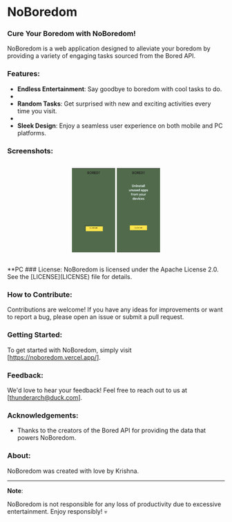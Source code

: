 # NoBoredom

### Cure Your Boredom with NoBoredom!

NoBoredom is a web application designed to alleviate your boredom by providing a variety of engaging tasks sourced from the Bored API.

### Features:

- **Endless Entertainment**: Say goodbye to boredom with cool tasks to do.
- 
- **Random Tasks**: Get surprised with new and exciting activities every time you visit.
- 
- **Sleek Design**: Enjoy a seamless user experience on both mobile and PC platforms.

### Screenshots:

<div style="display: flex; justify-content: center;">
  <p style="text-align: center;">
    <img src="screenshots/mobile/1.png" alt="" width="100" height="195" />
    <img src="screenshots/mobile/2.png" alt="" width="100" height="195" />
    

  </p>
</div>
        <p>**PC 
### License:
NoBoredom is licensed under the Apache License 2.0. See the [LICENSE](LICENSE) file for details.

### How to Contribute:
Contributions are welcome! If you have any ideas for improvements or want to report a bug, please open an issue or submit a pull request.

### Getting Started:
To get started with NoBoredom, simply visit [https://noboredom.vercel.app/].

### Feedback:
We'd love to hear your feedback! Feel free to reach out to us at [thunderarch@duck.com].

### Acknowledgements:
- Thanks to the creators of the Bored API for providing the data that powers NoBoredom.


### About:

NoBoredom was created with love by Krishna. 

---

**Note**:

NoBoredom is not responsible for any loss of productivity due to excessive entertainment. Enjoy responsibly! 💀
